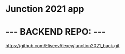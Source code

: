 # Junction 2021 app

# --- BACKEND REPO: ---
https://github.com/EliseevAlexey/junction2021_back.git
